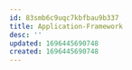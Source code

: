 ```yaml
---
id: 83smb6c9uqc7kbfbau9b337
title: Application-Framework
desc: ''
updated: 1696445690748
created: 1696445690748
---
```

